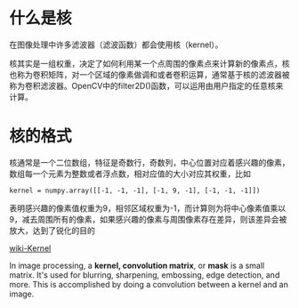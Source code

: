 # 什么是核

在图像处理中许多滤波器（滤波函数）都会使用核（kernel）。

核其实是一组权重，决定了如何利用某一个点周围的像素点来计算新的像素点，核也称为卷积矩阵，对一个区域的像素做调和或者卷积运算，通常基于核的滤波器被称为卷积滤波器。OpenCV中的filter2D()函数，可以运用由用户指定的任意核来计算。

# 核的格式

核通常是一个二位数组，特征是奇数行，奇数列，中心位置对应着感兴趣的像素，数组每一个元素为整数或者浮点数，相对应值的大小对应其权重，比如

`kernel = numpy.array([[-1, -1, -1], [-1, 9, -1], [-1, -1, -1]])`

表明感兴趣的像素值权重为9，相邻区域权重为-1，而计算则为将中心像素值乘以9，减去周围所有的像素，如果感兴趣的像素与周围像素存在差异，则该差异会被放大，达到了锐化的目的

[wiki-Kernel](https://en.wikipedia.org/wiki/Kernel_(image_processing))

In image processing, a **kernel, convolution matrix**, or **mask** is a small matrix. It's used for blurring, sharpening, embossing, edge detection, and more. This is accomplished by doing a convolution between a kernel and an image.


